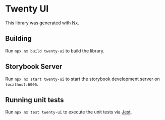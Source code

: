 # Twenty UI

This library was generated with [Nx](https://nx.dev).

## Building

Run `npx nx build twenty-ui` to build the library.

## Storybook Server

Run `npx nx start twenty-ui` to start the storybook development server on `localhost:6006`.

## Running unit tests

Run `npx nx test twenty-ui` to execute the unit tests via [Jest](https://jestjs.io).
